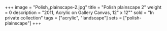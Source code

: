 +++
image = "Polish_plainscape-2.jpg"
title = "Polish plainscape 2"
weight = 0
description = "2011, Acrylic on Gallery Canvas, 12\" x 12\""
sold = "In private collection"
tags = ["acrylic", "landscape"]
sets = ["polish-plainscape"]
+++
